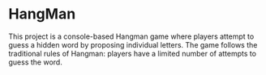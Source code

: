 # HangMan
This project is a console-based Hangman game where players attempt to guess a hidden word by proposing individual letters. The game follows the traditional rules of Hangman: players have a limited number of attempts to guess the word.

